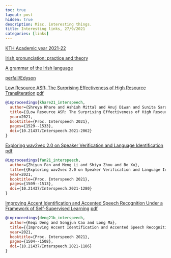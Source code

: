 ```yaml
---
toc: true
layout: post
hidden: true
description: Misc. interesting things.
title: Interesting links, 27/9/2021
categories: [links]
---
```


[KTH Academic year 2021-22](https://intra.kth.se/en/utbildning/tentamen-och-schema/lasarsindelning/2021-2022-1.988583)

[Irish pronunciation: practice and theory](https://babel.hathitrust.org/cgi/pt?id=hvd.hx5pvp)

[A grammar of the Irish language](https://babel.hathitrust.org/cgi/pt?id=mdp.39015005302768)

[perfall/Edyson](https://github.com/perfall/Edyson)

[Low Resource ASR: The Surprising Effectiveness of High Resource Transliteration](https://www.isca-speech.org/archive/interspeech_2021/khare21_interspeech.html)
[pdf](https://www.isca-speech.org/archive/pdfs/interspeech_2021/khare21_interspeech.pdf)

```bibtex
@inproceedings{khare21_interspeech,
  author={Shreya Khare and Ashish Mittal and Anuj Diwan and Sunita Sarawagi and Preethi Jyothi and Samarth Bharadwaj},
  title={{Low Resource ASR: The Surprising Effectiveness of High Resource Transliteration}},
  year=2021,
  booktitle={Proc. Interspeech 2021},
  pages={1529--1533},
  doi={10.21437/Interspeech.2021-2062}
}
```

[Exploring wav2vec 2.0 on Speaker Verification and Language Identification](https://www.isca-speech.org/archive/interspeech_2021/fan21_interspeech.html)
[pdf](https://www.isca-speech.org/archive/pdfs/interspeech_2021/fan21_interspeech.pdf)

```bibtex
@inproceedings{fan21_interspeech,
  author={Zhiyun Fan and Meng Li and Shiyu Zhou and Bo Xu},
  title={{Exploring wav2vec 2.0 on Speaker Verification and Language Identification}},
  year=2021,
  booktitle={Proc. Interspeech 2021},
  pages={1509--1513},
  doi={10.21437/Interspeech.2021-1280}
}
```

[Improving Accent Identification and Accented Speech Recognition Under a Framework of Self-Supervised Learning](https://www.isca-speech.org/archive/interspeech_2021/deng21b_interspeech.html)
[pdf](https://www.isca-speech.org/archive/pdfs/interspeech_2021/deng21b_interspeech.pdf)
```bibtex
@inproceedings{deng21b_interspeech,
  author={Keqi Deng and Songjun Cao and Long Ma},
  title={{Improving Accent Identification and Accented Speech Recognition Under a Framework of Self-Supervised Learning}},
  year=2021,
  booktitle={Proc. Interspeech 2021},
  pages={1504--1508},
  doi={10.21437/Interspeech.2021-1186}
}
```
